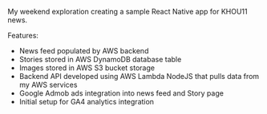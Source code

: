 My weekend exploration creating a sample React Native app for KHOU11 news.

Features:

- News feed populated by AWS backend
- Stories stored in AWS DynamoDB database table
- Images stored in AWS S3 bucket storage
- Backend API developed using AWS Lambda NodeJS that pulls data from my AWS services
- Google Admob ads integration into news feed and Story page
- Initial setup for GA4 analytics integration
